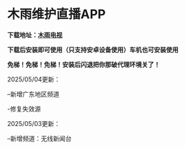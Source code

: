 # **木雨维护直播APP**



**下载地址：[木雨电视](https://github.com/ALIT8569/MuYuLiveTV/releases/tag/%E6%9C%80%E6%96%B0%E7%89%88%E6%9C%AC)**



**下载后安装即可使用（只支持安卓设备使用）车机也可安装使用**


**免梯！免梯！免梯！安装后闪退把你那破代理环境关了！**


2025/05/04更新：

–新增广东地区频道

-修复失效源


2025/05/03更新：

–新增频道：无线新闻台
